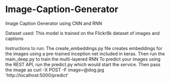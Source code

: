 # Image-Caption-Generator
Image Caption Generator using CNN and RNN

Dataset used:
This model is trained on the Flickr8k dataset of images and captions

Instructions to run:
The create_embeddings.py file creates embeddings for the images using a pre-trained inception net included in keras.
Then run the main_deep.py to train the multi-layered RNN
To predict your images using the REST API, run the predict.py which would start the service. Then pass the image as 
curl -X POST -F image=@dog.jpg 'http://localhost:5000/predict'



